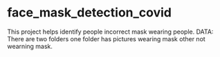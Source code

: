 # face_mask_detection_covid
This project helps identify people incorrect mask wearing people.
DATA:
There are two folders one folder has pictures wearing mask other not wearning mask.

